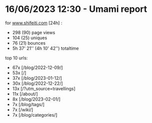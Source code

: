 # 16/06/2023 12:30 - Umami report
for www.shifeiti.com [24h] :

 - 298 (90) page views
 - 104 (25) uniques
 - 76 (21) bounces
 - 5h 37' 21'' (4h 10' 42'') totaltime


top 10 urls:
 - 67x [/blog/2022-12-09/]
 - 53x [/]
 - 37x [/blog/2023-01-12/]
 - 30x [/blog/2022-12-22/]
 - 13x [/?utm_source=travellings]
 - 11x [/about/]
 - 8x [/blog/2023-02-01/]
 - 7x [/blog/tags/]
 - 7x [/wiki/]
 - 7x [/blog/categories/]


